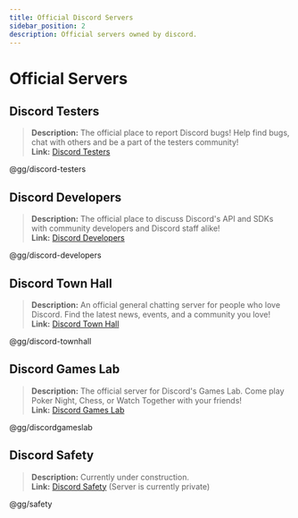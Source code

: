 ```yaml
---
title: Official Discord Servers
sidebar_position: 2
description: Official servers owned by discord.
---
```


# Official Servers

## **Discord Testers** 
> __Description:__ The official place to report Discord bugs! Help find bugs, chat with others and be a part of the testers community!   <br/>
__Link:__ [Discord Testers](https://discord.gg/discord-testers)

@gg/discord-testers


## **Discord Developers**
> __Description:__ The official place to discuss Discord's API and SDKs with community developers and Discord staff alike!   <br/>
__Link:__ [Discord Developers](https://discord.gg/discord-developers)

@gg/discord-developers

## **Discord Town Hall** 
> __Description:__ An official general chatting server for people who love Discord.  Find the latest news, events, and a community you love!   <br/>
__Link:__ [Discord Town Hall](https://discord.gg/discord-townhall)

@gg/discord-townhall

## **Discord Games Lab** 
> __Description:__ The official server for Discord's Games Lab. Come play Poker Night, Chess, or Watch Together with your friends!   <br/>
__Link:__ [Discord Games Lab](https://discord.gg/discordgameslab)

@gg/discordgameslab

## **Discord Safety**
> __Description:__ Currently under construction.  <br/>
__Link:__ [Discord Safety](https://discord.gg/safety) (Server is currently private)

@gg/safety
